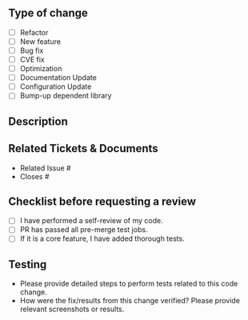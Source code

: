 ## Type of change

- [ ] Refactor
- [ ] New feature
- [ ] Bug fix
- [ ] CVE fix
- [ ] Optimization
- [ ] Documentation Update
- [ ] Configuration Update
- [ ] Bump-up dependent library

## Description

<!--- Describe your changes in detail -->

## Related Tickets & Documents

- Related Issue #
- Closes #

## Checklist before requesting a review

- [ ] I have performed a self-review of my code.
- [ ] PR has passed all pre-merge test jobs.
- [ ] If it is a core feature, I have added thorough tests.

## Testing
- Please provide detailed steps to perform tests related to this code change.
- How were the fix/results from this change verified? Please provide relevant screenshots or results.
